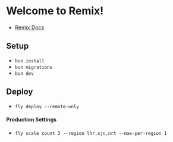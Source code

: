 # Welcome to Remix!

-   [Remix Docs](https://remix.run/docs)

## Setup

-   `bun install`
-   `bun migrations`
-   `bun dev`

## Deploy

-   `fly deploy --remote-only`

#### Production Settings

-   `fly scale count 3 --region lhr,sjc,nrt --max-per-region 1`
